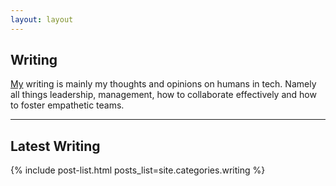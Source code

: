 ```yaml
---
layout: layout
---
```

## Writing

[My](/work-with-me) writing is mainly my thoughts and opinions on humans in tech. Namely all things leadership, management, how to collaborate effectively and how to foster empathetic teams.

----

## Latest Writing

{% include post-list.html posts_list=site.categories.writing %}
